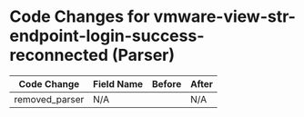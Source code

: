 # Code Changes for vmware-view-str-endpoint-login-success-reconnected (Parser)

| Code Change | Field Name | Before | After |
|-------------|------------|--------|-------|
| removed_parser | N/A |  | N/A |